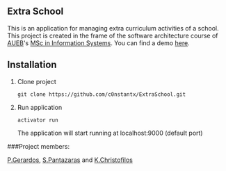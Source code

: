 Extra School
------------------

This is an application for managing extra curriculum activities of a school. This project is created in the frame of the software architecture course of [AUEB][1]'s [MSc in Information Systems][2].
You can find a demo [here][6].

Installation
--------------------------------
1. Clone project

    `git clone https://github.com/c0nstantx/ExtraSchool.git`

2. Run application

    `activator run`

    The application will start running at localhost:9000 (default port)


###Project members:

[P.Gerardos][4], [S.Pantazaras][5] and [K.Christofilos][3]

[1]: http://www.aueb.gr/
[2]: http://mscis.cs.aueb.gr/
[3]: https://github.com/c0nstantx
[4]: https://github.com/pavlosg
[5]: https://github.com/Soookkk
[6]: http://extra-school.herokuapp.com/
